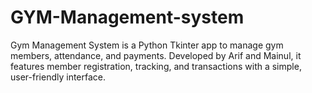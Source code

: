 # GYM-Management-system
Gym Management System is a Python Tkinter app to manage gym members, attendance, and payments. Developed by Arif and Mainul, it features member registration, tracking, and transactions with a simple, user-friendly interface.
